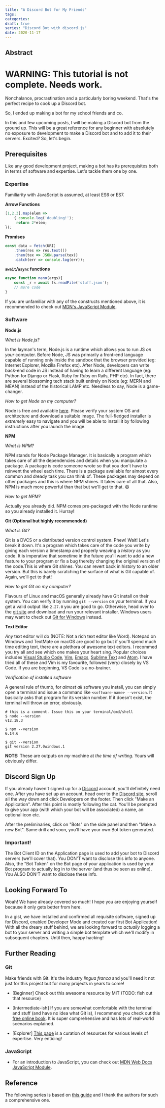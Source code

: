 ```yaml
---
title: "A Discord Bot for My Friends"
tags:
categories: 
draft: true
series: "Discord Bot with discord.js"
date: 2020-11-17
---
```


## Abstract   

# WARNING: This tutorial is not complete. Needs work.

Nonchalance, procrastination and a particularly boring weekend. That's the perfect recipe to cook up a Discord bot.    

So, I ended up making a bot for my school friends and co.     
<!--more-->

In this and few upcoming posts, I will be making a Discord bot from the ground up. This will be a great reference for any beginner with absolutely no exposure to development to make a Discord bot and to add it to their servers. Excited? So, let's begin.   

## Prerequisites     

Like any good development project, making a bot has its prerequisites both in terms of software and expertise. Let's tackle them one by one.   

### Expertise   

Familiarity with JavaScript is assumed, at least ES6 or ES7.

**Arrow Functions**   

```javascript
[1,2,3].map(elem => 
	{ console.log('doubling!');
	 return 2*elem; 
});
```   

**Promises**

```javascript
const data = fetch(URI)
	.then(res => res.text())
	.then(tex => JSON.parse(tex))
	.catch(err => console.log(err));
```   

**`await`/`async` functions**   

```javascript
async function nano(args){
	const _r = await fs.readFile('stuff.json');
	// more code
}
```   

If you are unfamiliar with any of the constructs mentioned above, it is recommended to check out [MDN's JavaScript Module][mdnjs].   

### Software     

**Node.js**     

_What is Node.js?_   

In the layman's term, Node.js is a runtime which allows you to run JS _on your_ computer. Before Node, JS was primarily a front-end language capable of running only inside the sandbox that the browser provided (eg: Internet Explorer, Mozilla Firefox etc). After Node, developers can write back-end code in JS instead of having to learn a different language (eg: Python for Django or Flask, Ruby for Ruby on Rails, PHP etc). In fact, there are several blossoming tech stack built entirely on Node (eg: MERN and MEAN) instead of the historical LAMP etc. Needless to say, Node is a game-changer.   

_How to get Node on my computer?_   

Node is free and available [here][nodejssite]. Please verify your system OS and architecture and download a suitable image. The full-fledged installer is _extremely_ easy to navigate and you will be able to install it by following instructions after you launch the image.    

**NPM**   

_What is NPM?_   

NPM stands for Node Package Manager. It is basically a program which takes care of all the dependencies and details when you manipulate a package. A package is code someone wrote so that you don't have to reinvent the wheel each time. There is a package available for almost every common and dready task you can think of. These packages may depend on other packages and this is where NPM shines. It takes care of all that. Also, NPM is much more powerful than that but we'll get to that. :smile:   

_How to get NPM?_   

Actually you already did. NPM comes pre-packaged with the Node runtime so you already installed it. Hurray!   

**Git (Optional but highly recommended)**   

_What is Git?_  

Git is a DVCS or a distributed version control system. Phew! Wait! Let's break it down. It's a program which takes care of the code you write by giving each version a timestamp and properly weaving a _history_ as you code. It is imperative that sometime in the future you'll want to add a new feature to your program or fix a bug thereby changing the original version of the code.This is where Git shines. You can revert back in history to an older version. But this is barely scratching the surface of what is Git capable of. Again, we'll get to that!     

_How to get Git on my computer?_   

Flavours of Linux and macOS generally already have Git install on their system. You can verify it by running `git --version` on your terminal. If you get a valid output like `2.27.0` you are good to go. Otherwise, head over to the [git site][gitsite] and download and run your relevant installer. Windows users may want to check out [Git for Windows][gitforwin] instead.   

**Text Editor**  

_Any_ text editor will do (NOTE: Not a rich text editor like Word). Notepad on Windows and TextMate on macOS are good to go but if you'll spend much time editing text, there are a plethora of awesome text editors. I recommed you try all and see which one makes your heart sing. Popular choices includes [Visual Studio Code][vscode], [Vim][vim], [Emacs][emacs], [Sublime Text][sublimetext] and [Atom][atom]. I have tried all of these and Vim is my favourite, followed (very) closely  by VS Code. If you are beginning, VS Code is a no-brainer.   

_Verification of installed software_   

A general rule of thumb, for _almost all_ software you install, you can simply open a terminal and issue a command like `<software-name> --version`. It basically asks that program for its version number. If it doesn't exist, the terminal will throw an error, obviously.    

```shell
# this is a comment. Issue this on your terminal/cmd/shell
$ node --version 
v12.18.3   

$ npm --version
6.14.6  

$ git --version
git version 2.27.0windows.1  
```   

**NOTE:** These are outputs on _my_ machine at _the time of writing_. Yours will obviously differ.   

## Discord Sign Up     

If you already haven't signed up for a [Discord][discordsite] account, you'll definitely need one. After you have set up an account, head over to the [Discord site][discordsite], scroll all the way down and click Developers on the footer. Then click "Make an Application". After this point is mostly following the cat. You'll be prompted to give your app (with which your bot will be associated) a name, an optional icon etc.   

After the preliminaries, click on "Bots" on the side panel and then "Make a new Bot". Same drill and soon, you'll have your own Bot token generated.   

### Important!   

The Bot Client ID on the Application page is used to add your bot to Discord servers (we'll cover that). You DON'T want to disclose this info to anyone. Also, the "Bot Token" on the Bot page of your application is used by your Bot program to actually log in to the server (and thus be seen as online). You ALSO DON'T want to disclose these info.     


## Looking Forward To    

Woah! We have already covered so much! I hope you are enjoying yourself because it only gets better from here.   

In a gist, we have installed and confirmed all requisite software, signed up for Discord, enabled Developer Mode and created our first Bot Application! With all the dreary stuff behind, we are looking forward to _actually_ logging a bot to your server and writing a simple bot template which we'll modify in subsequent chapters. Until then, happy hacking!   


## Further Reading    

### Git    

Make friends with Git. It's the industry _lingua franca_ and you'll need it not just for this project but for many projects in years to come!   

* [Beginner] Check out this awesome resource by MIT (TODO: fish out that resource)     

* [Intermediate-ish] If you are somewhat comfortable with the terminal and stuff (and have no idea what Git is), I recommend you check out this [free online book][progit]. It is super comprehensive and has lots of real-world scenarios explained.  

* [Explorer] [This page][gitcuration] is a curation of resources for various levels of expertise. Very enticing!          

### JavaScript    

* For an introduction to JavaScript, you can check out [MDN Web Docs JavaScript Module][mdnjs].     


## Reference    

The following series is based on [this guide][discordguide] and I thank the authors for such a comprehensive one.

[mdnjs]: https://developer.mozilla.org/en-US/docs/Learn/JavaScript/First_steps/What_is_JavaScript
[nodejssite]: https://nodejs.org/
[gitsite]: https://git-scm.com/
[gitforwin]: https://gitforwindows.org/
[vscode]: https://code.visualstudio.com/
[vim]: https://www.vim.org/
[emacs]: https://www.gnu.org/software/emacs/
[sublimetext]: https://www.sublimetext.com/
[atom]: https://atom.io/
[discordsite]: https://discord.com/
[progit]: https://git-scm.com/book/en/v2
[gitcuration]: https://try.github.io/
[discordguide]: https://discordjs.guide
